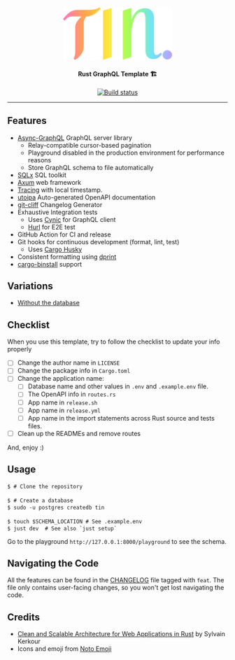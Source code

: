 <div align="center">

<img src='docs/logo.svg' width=250px />

<br/>
<h4>Rust GraphQL Template 🏗️</h4>

<a href="https://github.com/azzamsa/tin/actions/workflows/ci.yml">
    <img src="https://github.com/azzamsa/tin/actions/workflows/ci.yml/badge.svg" alt="Build status" />
  </a>

</div>

---

## Features

- [Async-GraphQL](https://github.com/async-graphql/async-graphql) GraphQL server library
  - Relay-compatible cursor-based pagination
  - Playground disabled in the production environment for performance reasons
  - Store GraphQL schema to file automatically
- [SQLx](https://github.com/launchbadge/sqlx) SQL toolkit
- [Axum](https://github.com/tokio-rs/axum) web framework
- [Tracing](https://github.com/tokio-rs/tracing) with local timestamp.
- [utoipa](https://github.com/juhaku/utoipa) Auto-generated OpenAPI documentation
- [git-cliff](https://github.com/orhun/git-cliff) Changelog Generator
- Exhaustive Integration tests
  - Uses [Cynic](https://github.com/obmarg/cynic) for GraphQL client
  - [Hurl](https://github.com/Orange-OpenSource/hurl) for E2E test
- GitHub Action for CI and release
- Git hooks for continuous development (format, lint, test)
  - Uses [Cargo Husky](https://github.com/rhysd/cargo-husky)
- Consistent formatting using [dprint](https://github.com/dprint/dprint)
- [cargo-binstall](https://github.com/cargo-bins/cargo-binstall) support

## Variations

- [Without the database](https://github.com/azzamsa/tin/tree/no-database)

## Checklist

When you use this template, try to follow the checklist to update your info properly

- [ ] Change the author name in `LICENSE`
- [ ] Change the package info in `Cargo.toml`
- [ ] Change the application name:
  - [ ] Database name and other values in `.env` and `.example.env` file.
  - [ ] The OpenAPI info in `routes.rs`
  - [ ] App name in `release.sh`
  - [ ] App name in `release.yml`
  - [ ] App name in the import statements across Rust source and tests files.
- [ ] Clean up the READMEs and remove routes

And, enjoy :)

## Usage

```shell
$ # Clone the repository

$ # Create a database
$ sudo -u postgres createdb tin

$ touch $SCHEMA_LOCATION # See .example.env
$ just dev  # See also `just setup`
```

Go to the playground `http://127.0.0.1:8000/playground` to see the schema.

## Navigating the Code

All the features can be found in the [CHANGELOG](CHANGELOG.md) file tagged with `feat`.
The file only contains user-facing changes, so you won't get lost navigating the code.

## Credits

- [Clean and Scalable Architecture for Web Applications in Rust](https://kerkour.com/rust-web-application-clean-architecture) by Sylvain Kerkour
- Icons and emoji from [Noto Emoji](https://github.com/googlefonts/noto-emoji)
